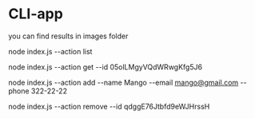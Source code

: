 # CLI-app

you can find results in images folder

node index.js --action list

node index.js --action get --id 05olLMgyVQdWRwgKfg5J6

node index.js --action add --name Mango --email mango@gmail.com --phone 322-22-22

node index.js --action remove --id qdggE76Jtbfd9eWJHrssH

